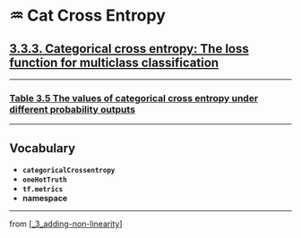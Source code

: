 # ♒️ Cat Cross Entropy

## [**3.3.3.** Categorical cross entropy: The loss function for multiclass classification](https://livebook.manning.com/book/deep-learning-with-javascript/chapter-3/232)

---

### [**Table 3.5** The values of categorical cross entropy under different probability outputs]()

---

## **Vocabulary**

- <b>`categoricalCrossentropy`</b>
- <b>`oneHotTruth`</b>
- <b>`tf.metrics`</b>
- <b>namespace</b>

<link rel="stylesheet" type="text/css" media="all" href="../../../assets/css/custom.css" />

---

from [[_3_adding-non-linearity]]

[//begin]: # "Autogenerated link references for markdown compatibility"
[_3_adding-non-linearity]: ../_3_adding-non-linearity.md "♒️ NON-LINEARITY"
[//end]: # "Autogenerated link references"
